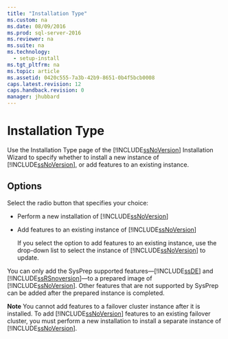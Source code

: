 ```yaml
---
title: "Installation Type"
ms.custom: na
ms.date: 08/09/2016
ms.prod: sql-server-2016
ms.reviewer: na
ms.suite: na
ms.technology: 
  - setup-install
ms.tgt_pltfrm: na
ms.topic: article
ms.assetid: 0420c555-7a3b-42b9-8651-0b4f5bcb0008
caps.latest.revision: 12
caps.handback.revision: 0
manager: jhubbard
---
```

# Installation Type
Use the Installation Type page of the [!INCLUDE[ssNoVersion](../../Topics/TopicNameContainA/tokens/ssNoVersion_md.md)] Installation Wizard to specify whether to install a new instance of [!INCLUDE[ssNoVersion](../../Topics/TopicNameContainA/tokens/ssNoVersion_md.md)], or add features to an existing instance.  
  
## Options  
 Select the radio button that specifies your choice:  
  
-   Perform a new installation of [!INCLUDE[ssNoVersion](../../Topics/TopicNameContainA/tokens/ssNoVersion_md.md)]  
  
-   Add features to an existing instance of [!INCLUDE[ssNoVersion](../../Topics/TopicNameContainA/tokens/ssNoVersion_md.md)]  
  
     If you select the option to add features to an existing instance, use the drop-down list to select the instance of [!INCLUDE[ssNoVersion](../../Topics/TopicNameContainA/tokens/ssNoVersion_md.md)] to update.  
  
 You can only add the SysPrep supported features—[!INCLUDE[ssDE](../../Topics/TopicNameContainA/tokens/ssDE_md.md)] and [!INCLUDE[ssRSnoversion](../../Topics/TopicNameContainA/tokens/ssRSnoversion_md.md)]—to a prepared image of [!INCLUDE[ssNoVersion](../../Topics/TopicNameContainA/tokens/ssNoVersion_md.md)]. Other features that are not supported by SysPrep can be added after the prepared instance is completed.  
  
 **Note** You cannot add features to a failover cluster instance after it is installed. To add [!INCLUDE[ssNoVersion](../../Topics/TopicNameContainA/tokens/ssNoVersion_md.md)] features to an existing failover cluster, you must perform a new installation to install a separate instance of [!INCLUDE[ssNoVersion](../../Topics/TopicNameContainA/tokens/ssNoVersion_md.md)].